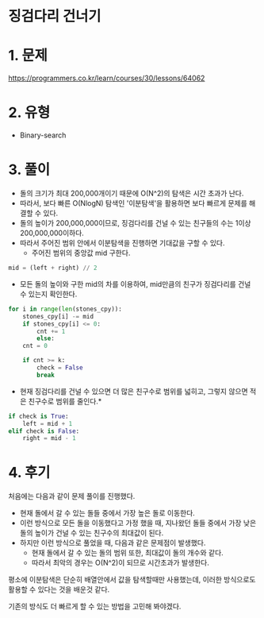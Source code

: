 # 징검다리 건너기
# 1. 문제
https://programmers.co.kr/learn/courses/30/lessons/64062

# 2. 유형
* Binary-search

# 3. 풀이
* 돌의 크기가 최대 200,000개이기 때문에 O(N^2)의 탐색은 시간 초과가 난다.
* 따라서, 보다 빠른 O(NlogN) 탐색인 '이분탐색'을 활용하면 보다 빠르게 문제를 해결할 수 있다.
* 돌의 높이가 200,000,000이므로, 징검다리를 건널 수 있는 친구들의 수는 1이상 200,000,000이하다.
* 따라서 주어진 범위 안에서 이분탐색을 진행하면 기대값을 구할 수 있다.
  * 주어진 범위의 중앙값 mid 구한다.
```python
mid = (left + right) // 2
```
  * 모든 돌의 높이와 구한 mid의 차를 이용하여, mid만큼의 친구가 징검다리를 건널 수 있는지 확인한다.
```python
for i in range(len(stones_cpy)):
    stones_cpy[i] -= mid
    if stones_cpy[i] <= 0:
        cnt += 1
        else:
    cnt = 0

    if cnt >= k:
        check = False
        break
```
  * 현재 징검다리를 건널 수 있으면 더 많은 친구수로 범위를 넓히고, 그렇지 않으면 적은 친구수로 범위를 줄인다.* 
```python
if check is True:
    left = mid + 1
elif check is False:
    right = mid - 1
```

# 4. 후기
처음에는 다음과 같이 문제 풀이를 진행했다.
* 현재 돌에서 갈 수 있는 돌들 중에서 가장 높은 돌로 이동한다.
* 이런 방식으로 모든 돌을 이동했다고 가정 했을 때, 지나왔던 돌들 중에서 가장 낮은 돌의 높이가 건널 수 있는 친구수의 최대값이 된다.
* 하지만 이런 방식으로 풀었을 때, 다음과 같은 문제점이 발생했다.
  * 현재 돌에서 갈 수 있는 돌의 범위 또한, 최대값이 돌의 개수와 같다.
  * 따라서 최악의 경우는 O(N^2)이 되므로 시간초과가 발생한다.

평소에 이분탐색은 단순히 배열안에서 값을 탐색할때만 사용했는데, 이러한 방식으로도 활용할 수 있다는 것을 배운것 같다.

기존의 방식도 더 빠르게 할 수 있는 방법을 고민해 봐야겠다.
